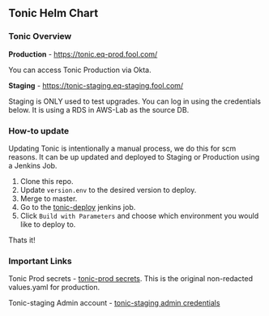 ## Tonic Helm Chart ##

### Tonic Overview
**Production** - https://tonic.eq-prod.fool.com/

You can access Tonic Production via Okta.

**Staging** - https://tonic-staging.eq-staging.fool.com/

Staging is ONLY used to test upgrades. You can log in using the credentials below. It is using a RDS in AWS-Lab as the source DB.
### How-to update

Updating Tonic is intentionally a manual process, we do this for scm reasons. It can be up updated and deployed to Staging or Production using a Jenkins Job.

1. Clone this repo.
2. Update `version.env` to the desired version to deploy.
3. Merge to master.
4. Go to the [tonic-deploy](https://leroy.foolhq.com/job/Utilities/job/tonic/job/tonic-deploy/) jenkins job.
5. Click `Build with Parameters` and choose which environment you would like to deploy to.

Thats it!

### Important Links
Tonic Prod secrets - [tonic-prod secrets](https://tpm.foolhq.com/index.php/pwd/view/2974). This is the original non-redacted values.yaml for production.

Tonic-staging Admin account - [tonic-staging admin credentials](https://tpm.foolhq.com/index.php/pwd/view/3236)